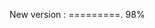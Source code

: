 <!-- ![](web/imgs/Logo.svg)

Forget your old passwords and use Tria.
=======================================
the majority of people use a simple password or use the same password for all accounts. So I created Tria to help them.

Tria is a modern password generator that creates the same password by the same input data, but Tria never saves any password and just uses hash (HMAC/SHA256) to create your passwords. I tried to set all the standards for creating a strong password in Tria, such as:

    At least 8 characters
    A mixture of both uppercase and lowercase letters
    A mixture of letters and numbers
    Inclusion of at least one special character, e.g., ! @ # ? ]
    
Tria's Demo : https://triapass.web.app/

Why Tria?
---------

* Tria is full free forever.
* Easy to use.
* Nobody can hack our database.  
    Why? Because we have no database!
* Tria never saves your passwords.
* You can use strong password anywhere.
* You can even use Tria offline.

### Tria apps
https://github.com/Shahryar-Pirooz/Tria-app.git

 -->


New version : =========. 98%